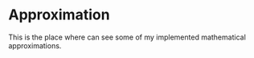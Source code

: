# Approximation

This is the place where can see some of my implemented mathematical approximations.
